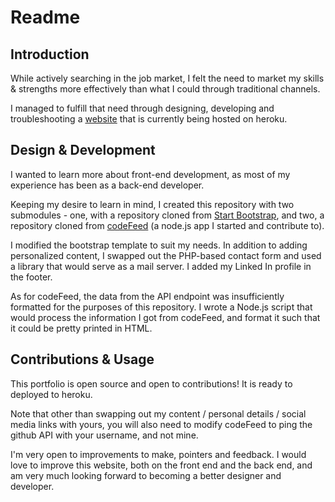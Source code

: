 # Readme


## Introduction

While actively searching in the job market, I felt the need to market my skills & strengths more effectively than what I could through traditional channels.

I managed to fulfill that need through designing, developing and troubleshooting a [website](https://sumanjampala.net/) that is currently being hosted on heroku. 


## Design & Development

I wanted to learn more about front-end development, as most of my experience has been as a back-end developer. 

Keeping my desire to learn in mind, I created this repository with two submodules - one, with a repository cloned from [Start Bootstrap](https://startbootstrap.com/), and two, a repository cloned from [codeFeed](https://github.com/OneFabric/codeFeed) (a node.js app I started and contribute to).

I modified the bootstrap template to suit my needs. In addition to adding personalized content, I swapped out the PHP-based contact form and used a library that would serve as a mail server. I added my Linked In profile in the footer. 

As for codeFeed, the data from the API endpoint was insufficiently formatted for the purposes of this repository. I wrote a Node.js script that would process the information I got from codeFeed, and format it such that it could be pretty printed in HTML.


## Contributions & Usage

This portfolio is open source and open to contributions! It is ready to deployed to heroku.

Note that other than swapping out my content / personal details / social media links with yours, you will also need to modify codeFeed to ping the github API with your username, and not mine. 

I'm very open to improvements to make, pointers and feedback. I would love to improve this website, both on the front end and the back end, and am very much looking forward to becoming a better designer and developer.